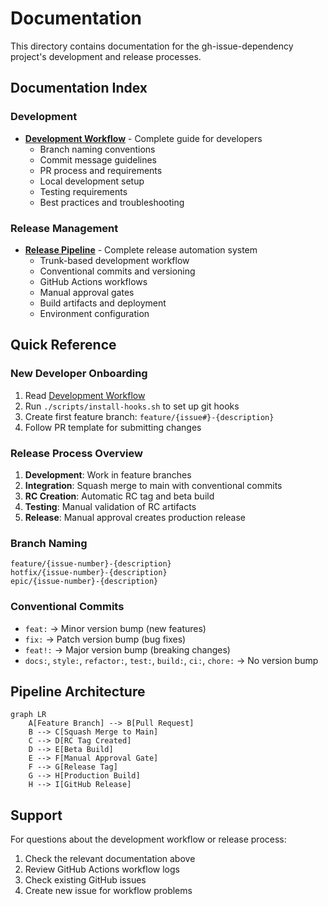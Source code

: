 # Documentation

This directory contains documentation for the gh-issue-dependency project's development and release processes.

## Documentation Index

### Development
- **[Development Workflow](development-workflow.md)** - Complete guide for developers
  - Branch naming conventions
  - Commit message guidelines  
  - PR process and requirements
  - Local development setup
  - Testing requirements
  - Best practices and troubleshooting

### Release Management  
- **[Release Pipeline](release-pipeline.md)** - Complete release automation system
  - Trunk-based development workflow
  - Conventional commits and versioning
  - GitHub Actions workflows
  - Manual approval gates
  - Build artifacts and deployment
  - Environment configuration

## Quick Reference

### New Developer Onboarding
1. Read [Development Workflow](development-workflow.md)
2. Run `./scripts/install-hooks.sh` to set up git hooks
3. Create first feature branch: `feature/{issue#}-{description}`
4. Follow PR template for submitting changes

### Release Process Overview
1. **Development**: Work in feature branches
2. **Integration**: Squash merge to main with conventional commits
3. **RC Creation**: Automatic RC tag and beta build
4. **Testing**: Manual validation of RC artifacts  
5. **Release**: Manual approval creates production release

### Branch Naming
```
feature/{issue-number}-{description}
hotfix/{issue-number}-{description}  
epic/{issue-number}-{description}
```

### Conventional Commits
- `feat:` → Minor version bump (new features)
- `fix:` → Patch version bump (bug fixes)
- `feat!:` → Major version bump (breaking changes)
- `docs:`, `style:`, `refactor:`, `test:`, `build:`, `ci:`, `chore:` → No version bump

## Pipeline Architecture

```mermaid
graph LR
    A[Feature Branch] --> B[Pull Request]
    B --> C[Squash Merge to Main]
    C --> D[RC Tag Created]
    D --> E[Beta Build]
    E --> F[Manual Approval Gate]
    F --> G[Release Tag]
    G --> H[Production Build]
    H --> I[GitHub Release]
```

## Support

For questions about the development workflow or release process:
1. Check the relevant documentation above
2. Review GitHub Actions workflow logs
3. Check existing GitHub issues
4. Create new issue for workflow problems